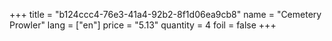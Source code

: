 +++
title = "b124ccc4-76e3-41a4-92b2-8f1d06ea9cb8"
name = "Cemetery Prowler"
lang = ["en"]
price = "5.13"
quantity = 4
foil = false
+++
